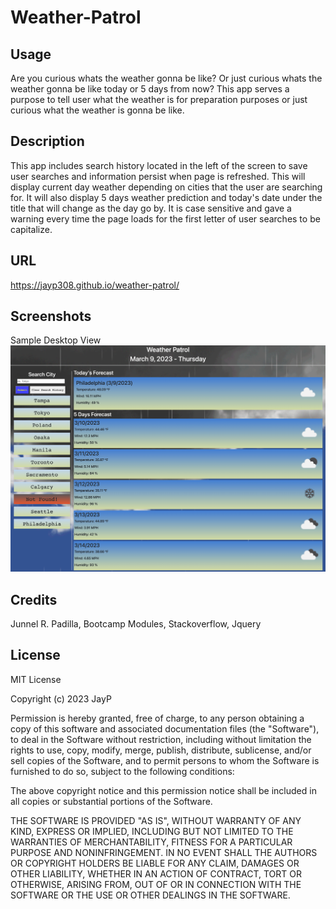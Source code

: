 # Weather-Patrol

## Usage
Are you curious whats the weather gonna be like? Or just curious whats the weather gonna be like today or 5 days from now? This app serves a purpose to tell user what the weather is for preparation purposes or just curious what the weather is gonna be like.

## Description
This app includes search history located in the left of the screen to save user searches and information persist when page is refreshed. This will display current day weather depending on cities that the user are searching for. It will also display 5 days weather prediction and today's date under the title that will change as the day go by. It is case sensitive and gave a warning every time the page loads for the first letter of user searches to be capitalize. 

## URL
https://jayp308.github.io/weather-patrol/

## Screenshots
Sample Desktop View
<img src="./assets/images/weather-desktop-display.png" />

## Credits
Junnel R. Padilla, Bootcamp Modules, Stackoverflow, Jquery

## License
MIT License

Copyright (c) 2023 JayP

Permission is hereby granted, free of charge, to any person obtaining a copy
of this software and associated documentation files (the "Software"), to deal
in the Software without restriction, including without limitation the rights
to use, copy, modify, merge, publish, distribute, sublicense, and/or sell
copies of the Software, and to permit persons to whom the Software is
furnished to do so, subject to the following conditions:

The above copyright notice and this permission notice shall be included in all
copies or substantial portions of the Software.

THE SOFTWARE IS PROVIDED "AS IS", WITHOUT WARRANTY OF ANY KIND, EXPRESS OR
IMPLIED, INCLUDING BUT NOT LIMITED TO THE WARRANTIES OF MERCHANTABILITY,
FITNESS FOR A PARTICULAR PURPOSE AND NONINFRINGEMENT. IN NO EVENT SHALL THE
AUTHORS OR COPYRIGHT HOLDERS BE LIABLE FOR ANY CLAIM, DAMAGES OR OTHER
LIABILITY, WHETHER IN AN ACTION OF CONTRACT, TORT OR OTHERWISE, ARISING FROM,
OUT OF OR IN CONNECTION WITH THE SOFTWARE OR THE USE OR OTHER DEALINGS IN THE
SOFTWARE.
